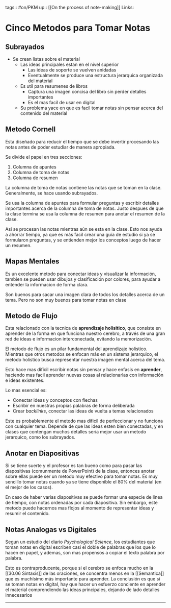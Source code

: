 tags:: #on/PKM 
up:: [[On the process of note-making]]
Links: 
# Cinco Metodos para Tomar Notas
## Subrayados
- Se crean listas sobre el material
	- Las ideas principales estan en el nivel superior
		- Las ideas de soporte se vuelven anidadas
		- Eventualmente se produce una estructura jerarquica organizada del material
	- Es util para resumenes de libros
		- Captura una imagen concisa del libro sin perder detalles importantes
		- Es el mas facil de usar en digital
	- Su problema yace en que es facil tomar notas sin pensar acerca del contenido del material

## Metodo Cornell
Esta diseñado para reducir el tiempo que se debe invertir procesando las notas antes de poder estudiar de manera apropiada.

Se divide el papel en tres secciones:
1. Columna de apuntes
2. Columna de toma de notas
3. Columna de resumen

La columna de toma de notas contiene las notas que se toman en la clase. Generalmente, se hace usando subrayados.

Se usa la columna de apuntes para formular preguntas y escribir detalles importantes acerca de la columna de toma de notas. Justo despues de que la clase termina se usa la columna de resumen para anotar el resumen de la clase.

Asi se procesan las notas mientras aún se esta en la clase. Esto nos ayuda a ahorrar tiempo, ya que es más facil crear una guía de estudio si ya se formularon preguntas, y se entienden mejor los conceptos luego de hacer un resumen.

## Mapas Mentales
Es un excelente metodo para conectar ideas y visualizar la información, tambien se pueden usar dibujos y clasificación por colores, para ayudar a entender la informacion de forma clara.

Son buenos para sacar una imagen clara de todos los detalles acerca de un tema. Pero no son muy buenos para tomar notas en clase

## Metodo de Flujo
Esta relacionado con la tecnica de **aprendizaje holisitico**, que consiste en aprender de la forma en que funciona nuestro cerebro, a través de una gran red de ideas e informacion interconectada, evitando la memorización.

El metodo de flujo es un pilar fundamental del aprendizaje holistico. Mientras que otros metodos se enfocan más en un sistema jerarquico, el metodo holistico busca representar nuestra imagen mental acerca del tema.

Esto hace mas dificil escribir notas sin pensar y hace enfasis en **aprender**, haciendo mas facil aprender nuevas cosas al relacionarlas con información e ideas existentes.

Lo mas esencial es:
- Conectar ideas y conceptos con flechas
- Escribir en nuestras propias palabras de forma deliberada
- Crear *backlinks*, conectar las ideas de vuelta a temas relacionados

Este es probablemente el metodo mas dificil de perfeccionar y no funciona con cualquier tema. Depende de que las ideas esten bien conectadas, y en clases que contengan muchos detalles sería mejor usar un metodo jerarquico, como los subrayados.

## Anotar en Diapositivas
Si se tiene suerte y el profesor es tan bueno como para pasar las diapositivas (comunmente de PowerPoint) de la clase, entonces anotar sobre ellas puede ser un metodo muy efectivo para tomar notas. Es muy sencillo tomar notas cuando ya se tiene disponible el 80% del material (en el mejor de los casos).

En caso de haber varias diapositivas se puede formar una especie de linea de tiempo, con notas ordenadas por cada diapositiva. Sin embargo, este metodo puede hacernos mas flojos al momento de representar ideas y resumir el contenido.

## Notas Analogas vs Digitales
Segun un estudio del diario *Psychological Science*, los estudiantes que toman notas en digital escriben casi el doble de palabras que los que lo hacen en papel, y ademas, son mas propensos a copiar el texto palabra por palabra.

Esto es contraproducente, porque si el cerebro se enfoca mucho en la [[30.06 Sintaxis]] de las oraciones, se concentra menos en la [[Semantica]] que es muchísimo más importante para aprender. La conclusión es que si se toman notas en digital, hay que hacer un esfuerzo conciente en aprender el material comprendiendo las ideas principales, dejando de lado detalles innecesarios

___
